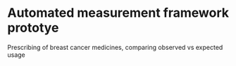 # Automated measurement framework prototye

Prescribing of breast cancer medicines, comparing observed vs expected usage
